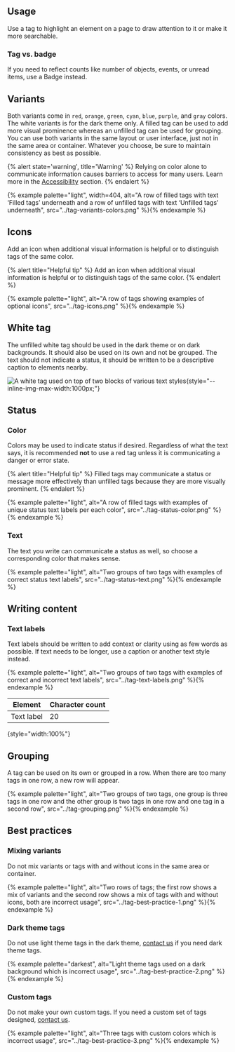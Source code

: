 
## Usage

Use a tag to highlight an element on a page to draw attention to it or make it 
more searchable.

### Tag vs. badge

If you need to reflect counts like number of objects, events, or unread items, 
use a Badge instead.

## Variants
Both variants come in `red`, `orange`, `green`, `cyan`, `blue`, `purple`, and 
`gray` colors. The white variants is for the dark theme only. A filled tag can 
be used to add more visual prominence whereas an unfilled tag can be used for 
grouping. You can use both variants in the same layout or user interface, just 
not in the same area or container. Whatever you choose, be sure to maintain 
consistency as best as possible.

{% alert state='warning', title='Warning' %}
Relying on color alone to communicate information causes barriers to access for 
many users. Learn more in the [Accessibility](/accessibility) section.
{% endalert %}

{% example palette="light",
        width=404,
        alt="A row of filled tags with text ‘Filled tags’ underneath and a row 
        of unfilled tags with text ‘Unfilled tags’ underneath",
        src="../tag-variants-colors.png" %}{% endexample %}

## Icons

Add an icon when additional visual information is helpful or to distinguish tags 
of the same color.

{% alert title="Helpful tip" %}
Add an icon when additional visual information is helpful or to distinguish 
tags of the same color.
{% endalert %}

{% example palette="light",
        alt="A row of tags showing examples of optional icons",
        src="../tag-icons.png" %}{% endexample %}

## White tag

The unfilled white tag should be used in the dark theme or on dark backgrounds. 
It should also be used on its own and not be grouped. The text should not 
indicate a status, it should be written to be a descriptive caption to elements 
nearby.

![A white tag used on top of two blocks of various text styles](../tag-white-tag.png){style="--inline-img-max-width:1000px;"}

## Status
### Color

Colors may be used to indicate status if desired. Regardless of what the text 
says, it is recommended **not** to use a red tag unless it is 
communicating a danger or error state.

{% alert title="Helpful tip" %}
Filled tags may communicate a status or message more effectively than unfilled 
tags because they are more visually prominent.
{% endalert %}

{% example palette="light",
        alt="A row of filled tags with examples of unique status text labels per each color",
        src="../tag-status-color.png" %}{% endexample %}

### Text

The text you write can communicate a status as well, so choose a corresponding 
color that makes sense.

{% example palette="light",
        alt="Two groups of two tags with examples of correct status text labels",
        src="../tag-status-text.png" %}{% endexample %}




## Writing content

### Text labels

Text labels should be written to add context or clarity using as few words as 
possible. If text needs to be longer, use a caption or another text style 
instead.

{% example palette="light",
        alt="Two groups of two tags with examples of correct and incorrect text labels",
        src="../tag-text-labels.png" %}{% endexample %}

| Element    | Character count |
| ---------- | --------------- |
| Text label | 20              |

{style="width:100%"}

## Grouping

A tag can be used on its own or grouped in a row. When there are too many tags 
in one row, a new row will appear.

{% example palette="light",
        alt="Two groups of two tags, one group is three tags in one row and the other group is two tags in one row and one tag in a second row",
        src="../tag-grouping.png" %}{% endexample %}

## Best practices

### Mixing variants

Do not mix variants or tags with and without icons in the same area or 
container.

{% example palette="light",
        alt="Two rows of tags; the first row shows a mix of variants and the second row shows a mix of tags with and without icons, both are incorrect usage",
        src="../tag-best-practice-1.png" %}{% endexample %}

### Dark theme tags

Do not use light theme tags in the dark theme, [contact us][contact] if you need 
dark theme tags.

{% example palette="darkest",
        alt="Light theme tags used on a dark background which is incorrect usage",
        src="../tag-best-practice-2.png" %}{% endexample %}

### Custom tags

Do not make your own custom tags. If you need a custom set of tags designed, 
[contact us][contact].

{% example palette="light",
        alt="Three tags with custom colors which is incorrect usage",
        src="../tag-best-practice-3.png" %}{% endexample %}



[contact]: https://github.com/RedHat-UX/red-hat-design-system/discussions
